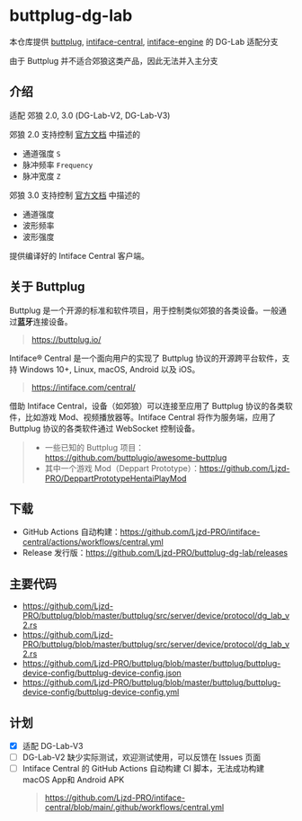 # buttplug-dg-lab

本仓库提供 [buttplug](https://github.com/buttplugio/buttplug), [intiface-central](https://github.com/intiface/intiface-central), [intiface-engine](https://github.com/intiface/intiface-engine) 的 DG-Lab 适配分支

由于 Buttplug 并不适合郊狼这类产品，因此无法并入主分支

## 介绍

适配 郊狼 2.0, 3.0 (DG-Lab-V2, DG-Lab-V3)

郊狼 2.0 支持控制 [官方文档](https://github.com/DG-LAB-OPENSOURCE/DG-LAB-OPENSOURCE/blob/main/coyote/v2/README_V2.md) 中描述的
- 通道强度 `S`
- 脉冲频率 `Frequency`
- 脉冲宽度 `Z`

郊狼 3.0 支持控制 [官方文档](https://github.com/DG-LAB-OPENSOURCE/DG-LAB-OPENSOURCE/blob/main/coyote/v3/README_V3.md) 中描述的
- 通道强度
- 波形频率
- 波形强度

提供编译好的 Intiface Central 客户端。

## 关于 Buttplug

Buttplug 是一个开源的标准和软件项目，用于控制类似郊狼的各类设备。一般通过**蓝牙**连接设备。
> https://buttplug.io/

Intiface® Central 是一个面向用户的实现了 Buttplug 协议的开源跨平台软件，支持 Windows 10+, Linux, macOS, Android 以及 iOS。
> https://intiface.com/central/

借助 Intiface Central，设备（如郊狼）可以连接至应用了 Buttplug 协议的各类软件，比如游戏 Mod、视频播放器等。Intiface Central 将作为服务端，应用了 Buttplug 协议的各类软件通过 WebSocket 控制设备。
> - 一些已知的 Buttplug 项目：https://github.com/buttplugio/awesome-buttplug 
> - 其中一个游戏 Mod（Deppart Prototype）：https://github.com/Ljzd-PRO/DeppartPrototypeHentaiPlayMod

## 下载

- GitHub Actions 自动构建：https://github.com/Ljzd-PRO/intiface-central/actions/workflows/central.yml
- Release 发行版：https://github.com/Ljzd-PRO/buttplug-dg-lab/releases

## 主要代码

- https://github.com/Ljzd-PRO/buttplug/blob/master/buttplug/src/server/device/protocol/dg_lab_v2.rs
- https://github.com/Ljzd-PRO/buttplug/blob/master/buttplug/src/server/device/protocol/dg_lab_v2.rs
- https://github.com/Ljzd-PRO/buttplug/blob/master/buttplug/buttplug-device-config/buttplug-device-config.json
- https://github.com/Ljzd-PRO/buttplug/blob/master/buttplug/buttplug-device-config/buttplug-device-config.yml

## 计划
- [x] 适配 DG-Lab-V3
- [ ] DG-Lab-V2 缺少实际测试，欢迎测试使用，可以反馈在 Issues 页面
- [ ] Intiface Central 的 GitHub Actions 自动构建 CI 脚本，无法成功构建 macOS App和 Android APK
  > https://github.com/Ljzd-PRO/intiface-central/blob/main/.github/workflows/central.yml
